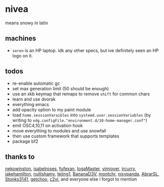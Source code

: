 # nivea

means snowy in latin

## machines
- `seren` is an HP laptop. idk any other specs, but ive definitely seen an HP logo on it.

## todos
- re-enable automatic gc
- set max generation limit (50 should be enough)
- use an xkb keymap that remaps to remove `shift` for common chars
- learn and use dvorak
- everything emacs
- add opacity option to my paint module
- load `home.sessionVaraibles` into `systemd.user.sessionVariables` (by writing to `xdg.configFile."environment.d/10-home-manager.conf"`)
- emit OSC4,10,11 on activation hook
- move everything to modules and use snowfall
- then use custom framework that supports templates
- package bf2

## thanks to
[nekowinston](https://github.com/nekowinston),
[isabelroses](https://github.com/isabelroses),
[fufexan](https://github.com/fufexan),
[IogaMaster](https://github.com/IogaMaster),
[vimjoyer](https://github.com/vimjoyer),
[ircurry](https://github.com/ircurry),
[jakehamilton](https://github.com/jakehamilton),
[nullishamy](https://github.com/nullishamy),
[tejing1](https://github.com/tejing1),
[BananaD3V](https://github.com/BananaD3V),
[montchr](https://github.com/montchr),
[nixypanda](https://github.com/nixypanda),
[AbrarSL](https://github.com/AbrarSL),
[Stonks3141](https://github.com/Stonks3141),
[getchoo](https://github.com/getchoo),
[c2vi](https://github.com/c2vi),
and everyone else i forgot to mention
